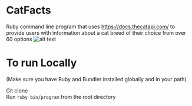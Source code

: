 # CatFacts
Ruby command line program that uses https://docs.thecatapi.com/ to provide users with information about a cat breed of their choice from over 60 options
![alt text](https://i.imgur.com/pTFS7iY.png)

# To run Locally
(Make sure you have Ruby and Bundler installed globally and in your path) <br>

Git clone <br>
Run `ruby bin/program` from the root directory
